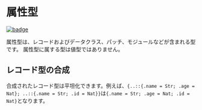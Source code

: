 # 属性型

[![badge](https://img.shields.io/endpoint.svg?url=https%3A%2F%2Fgezf7g7pd5.execute-api.ap-northeast-1.amazonaws.com%2Fdefault%2Fsource_up_to_date%3Fowner%3Derg-lang%26repos%3Derg%26ref%3Dmain%26path%3Ddoc/EN/syntax/type/09_attributive.md%26commit_hash%3D412a6fd1ea507a7afa1304bcef642dfe6b3a0872)](https://gezf7g7pd5.execute-api.ap-northeast-1.amazonaws.com/default/source_up_to_date?owner=erg-lang&repos=erg&ref=main&path=doc/EN/syntax/type/09_attributive.md&commit_hash=412a6fd1ea507a7afa1304bcef642dfe6b3a0872)

属性型は、レコードおよびデータクラス、パッチ、モジュールなどが含まれる型です。
属性型に属する型は値型ではありません。

## レコード型の合成

合成されたレコード型は平坦化できます。例えば、`{..::{.name = Str; .age = Nat}; ..::{.name = Str; .id = Nat}}`は`{.name = Str; .age = Nat; .id = Nat}`となります。